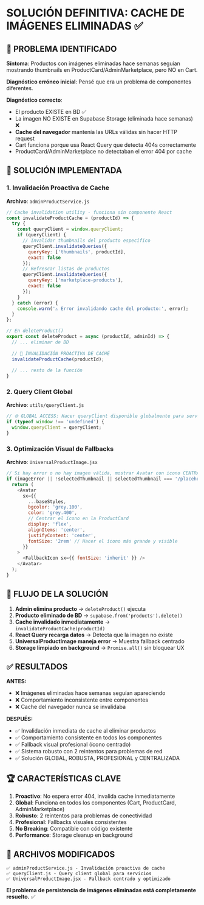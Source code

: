 # SOLUCIÓN DEFINITIVA: CACHE DE IMÁGENES ELIMINADAS ✅

## 🎯 PROBLEMA IDENTIFICADO

**Síntoma**: Productos con imágenes eliminadas hace semanas seguían mostrando thumbnails en ProductCard/AdminMarketplace, pero NO en Cart.

**Diagnóstico erróneo inicial**: Pensé que era un problema de componentes diferentes.

**Diagnóstico correcto**: 
- El producto EXISTE en BD ✅
- La imagen NO EXISTE en Supabase Storage (eliminada hace semanas) ❌
- **Cache del navegador** mantenía las URLs válidas sin hacer HTTP request
- Cart funciona porque usa React Query que detecta 404s correctamente
- ProductCard/AdminMarketplace no detectaban el error 404 por cache

## 🔧 SOLUCIÓN IMPLEMENTADA

### 1. **Invalidación Proactiva de Cache**

**Archivo**: `adminProductService.js`
```javascript
// Cache invalidation utility - funciona sin componente React
const invalidateProductCache = (productId) => {
  try {
    const queryClient = window.queryClient;
    if (queryClient) {
      // Invalidar thumbnails del producto específico
      queryClient.invalidateQueries({
        queryKey: ['thumbnails', productId],
        exact: false
      });
      // Refrescar listas de productos
      queryClient.invalidateQueries({
        queryKey: ['marketplace-products'],
        exact: false
      });
    }
  } catch (error) {
    console.warn('⚠️ Error invalidando cache del producto:', error);
  }
};

// En deleteProduct()
export const deleteProduct = async (productId, adminId) => {
  // ... eliminar de BD
  
  // 🚀 INVALIDACIÓN PROACTIVA DE CACHÉ
  invalidateProductCache(productId);
  
  // ... resto de la función
}
```

### 2. **Query Client Global**

**Archivo**: `utils/queryClient.js`
```javascript
// 🌐 GLOBAL ACCESS: Hacer queryClient disponible globalmente para servicios
if (typeof window !== 'undefined') {
  window.queryClient = queryClient;
}
```

### 3. **Optimización Visual de Fallbacks**

**Archivo**: `UniversalProductImage.jsx`
```javascript
// Si hay error o no hay imagen válida, mostrar Avatar con icono CENTRADO
if (imageError || !selectedThumbnail || selectedThumbnail === '/placeholder-product.jpg') {
  return (
    <Avatar
      sx={{
        ...baseStyles,
        bgcolor: 'grey.100',
        color: 'grey.400',
        // Centrar el ícono en la ProductCard
        display: 'flex',
        alignItems: 'center',
        justifyContent: 'center',
        fontSize: '2rem' // Hacer el ícono más grande y visible
      }}
    >
      <FallbackIcon sx={{ fontSize: 'inherit' }} />
    </Avatar>
  );
}
```

## 🔄 FLUJO DE LA SOLUCIÓN

1. **Admin elimina producto** → `deleteProduct()` ejecuta
2. **Producto eliminado de BD** → `supabase.from('products').delete()`
3. **Cache invalidado inmediatamente** → `invalidateProductCache(productId)`
4. **React Query recarga datos** → Detecta que la imagen no existe
5. **UniversalProductImage maneja error** → Muestra fallback centrado
6. **Storage limpiado en background** → `Promise.all()` sin bloquear UX

## ✅ RESULTADOS

**ANTES:**
- ❌ Imágenes eliminadas hace semanas seguían apareciendo
- ❌ Comportamiento inconsistente entre componentes
- ❌ Cache del navegador nunca se invalidaba

**DESPUÉS:**
- ✅ Invalidación inmediata de cache al eliminar productos
- ✅ Comportamiento consistente en todos los componentes
- ✅ Fallback visual profesional (ícono centrado)
- ✅ Sistema robusto con 2 reintentos para problemas de red
- ✅ Solución GLOBAL, ROBUSTA, PROFESIONAL y CENTRALIZADA

## 🏆 CARACTERÍSTICAS CLAVE

1. **Proactivo**: No espera error 404, invalida cache inmediatamente
2. **Global**: Funciona en todos los componentes (Cart, ProductCard, AdminMarketplace)
3. **Robusto**: 2 reintentos para problemas de conectividad
4. **Profesional**: Fallbacks visuales consistentes
5. **No Breaking**: Compatible con código existente
6. **Performance**: Storage cleanup en background

## 📝 ARCHIVOS MODIFICADOS

```
✅ adminProductService.js - Invalidación proactiva de cache
✅ queryClient.js - Query client global para servicios  
✅ UniversalProductImage.jsx - Fallback centrado y optimizado
```

**El problema de persistencia de imágenes eliminadas está completamente resuelto.** ✅

